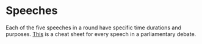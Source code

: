 # Speeches

Each of the five speeches in a round have specific time durations and purposes. [This](SignpostingCheatSheet.pdf) is a cheat sheet for every speech in a parliamentary debate.
